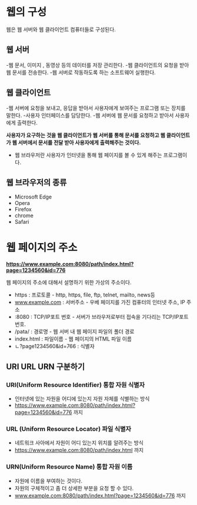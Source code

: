 # 웹의 구성
웹은 웹 서버와 웹 클라이언트 컴퓨터들로 구성된다.

## 웹 서버
  -웹 문서, 이미지 , 동영상 등의 데이터를 저장 관리한다.
  -웹 클라이언트의 요청을 받아 웹 문서를 전송한다.
  -웹 서버로 작동하도록 하는 소프트웨어 실행한다.

## 웹 클라이언트
  -웹 서버에 요청을 보내고, 응답을 받아서 사용자에게 보여주는 프로그램 또는 장치를 말한다.
  -사용자 인터페이스를 담당한다.
  -웹 서버에 웹 문서를 요청하고 받아서 사용자에게 출력한다.

**사용자가 요구하는 것을 웹 클라이언트가 웹 서버를 통해 문서를 요청하고
웹 클라이언트가 웹 서버에서 문서를 전달 받아 사용자에게 출력해주는 것이다.**

+ 웹 브라우저란 사용자가 인터넷을 통해 웹 페이지를 볼 수 있게 해주는 프로그램이다. 

## 웹 브라우저의 종류
  - Microsoft Edge
  - Opera
  - Firefox
  - chrome
  - Safari

# 웹 페이지의 주소

**https://www.example.com:8080/path/index.html?page=1234560&id=776**

웹 페이지의 주소에 대해서 설명하기 위한 가상의 주소이다.

- https : 프로토콜 - http, https, file, ftp, telnet, mailto, news등
- www.example.com : 서버주소 - 우베 페이지를 가진 컴퓨터의 인터넷 주소, IP 주소
- :8080 : TCP/IP포트 번호 - 서버가 브라우저로부터 접속을 기다리는 TCP/IP포트 번호.
- /pata/ : 경로명 - 웹 서버 내 웹 페이지 파일의 폴더 경로
- index.html : 파일이름 - 웹 페이지의 HTML 파일 이름
- ㄴ?page1234560&id=766 : 식별자

## URI URL URN 구분하기
### URI(Uniform Resource Identifier) 통합 자원 식별자
  - 인터넷에 있는 자원을 어디에 있는지 자원 자체를 식별하는 방식
  - https://www.example.com:8080/path/index.html?page=1234560&id=776 까지
### URL (Uniform Resource Locator) 파일 식별자
  - 네트워크 사아에서 자원이 어디 있는지 위치를 알려주는 방식
  - https://www.example.com:8080/path/index.html 까지
### URN(Uniform Resource Name) 통합 자원 이름
  - 자원에 이름을 부여하는 것이다.
  - 자원의 구체적이고 좀 더 상세한 부분을 요청 할 수 있다.
  - www.example.com:8080/path/index.html?page=1234560&id=776 까지
